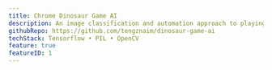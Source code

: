 ```yaml
---
title: Chrome Dinosaur Game AI
description: An image classification and automation approach to playing the famous Chrome dinosaur game.
githubRepo: https://github.com/tengznaim/dinosaur-game-ai
techStack: Tensorflow • PIL • OpenCV
feature: true
featureID: 1
---
```

